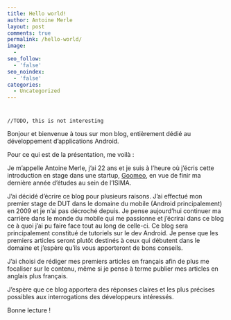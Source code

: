 ```yaml
---
title: Hello world!
author: Antoine Merle
layout: post
comments: true
permalink: /hello-world/
image:
  - 
seo_follow:
  - 'false'
seo_noindex:
  - 'false'
categories:
  - Uncategorized
---
```

# 
`//TODO, this is not interesting`

<!-- more -->
Bonjour et bienvenue à tous sur mon blog, entièrement dédié au développement d’applications Android.

Pour ce qui est de la présentation, me voilà :

Je m’appelle Antoine Merle, j’ai 22 ans et je suis à l’heure où j’écris cette introduction en stage dans une startup, [Goomeo][1], en vue de finir ma dernière année d’études au sein de l’ISIMA.

 [1]: http://www.goomeoevents.fr/ "Goomeo"

J’ai décidé d’écrire ce blog pour plusieurs raisons. J’ai effectué mon premier stage de DUT dans le domaine du mobile (Android principalement) en 2009 et je n’ai pas décroché depuis. Je pense aujourd’hui continuer ma carrière dans le monde du mobile qui me passionne et j’écrirai dans ce blog ce à quoi j’ai pu faire face tout au long de celle-ci. Ce blog sera principalement constitué de tutoriels sur le dev Android. Je pense que les premiers articles seront plutôt destinés à ceux qui débutent dans le domaine et j’espère qu’ils vous apporteront de bons conseils.

J’ai choisi de rédiger mes premiers articles en français afin de plus me focaliser sur le contenu, même si je pense à terme publier mes articles en anglais plus français.

J’espère que ce blog apportera des réponses claires et les plus précises possibles aux interrogations des développeurs intéressés.

Bonne lecture !
